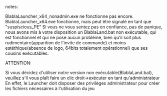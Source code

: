 notes:

BlablaLauncher_x64_nonadmin.exe ne fonctionne pas encore.
BlablaLauncher_x64.exe fonctionne, mais peut être signalé en tant que "suspiscious_PE"
Si vous ne vous sentez pas en confiance, pas de panique, nous avons mis à votre disposition un BlablaLand.bat non exécutable, qui est fonctionnel et qui ne pose aucun problème, bien qu'il soit plus rudimentaire(apparition de l'invite de commande) et moins estéthique(absence de logo, 64bits totalement opérationnel) que ses cousins exécutables.

ATTENTION:

Si vous décidez d'utiliser notre version non exécutable(BlablaLand.bat), veuillez s'il vous plaît faire un clic droit->exécuter en tant qu'administrateur
En effet, le Launcher doit disposer des privilèges administrateur pour créer les fichiers nécessaires à l'utilisation du jeu
